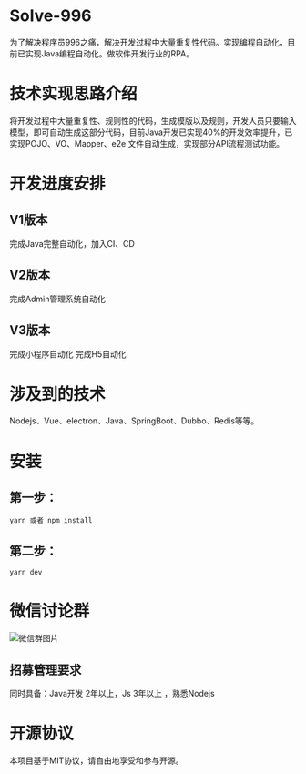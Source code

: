 # Solve-996
为了解决程序员996之痛，解决开发过程中大量重复性代码。实现编程自动化，目前已实现Java编程自动化。做软件开发行业的RPA。
# 技术实现思路介绍
将开发过程中大量重复性、规则性的代码，生成模版以及规则，开发人员只要输入模型，即可自动生成这部分代码，目前Java开发已实现40%的开发效率提升，已实现POJO、VO、Mapper、e2e 文件自动生成，实现部分API流程测试功能。
# 开发进度安排

## V1版本
完成Java完整自动化，加入CI、CD
## V2版本
完成Admin管理系统自动化
## V3版本
完成小程序自动化
完成H5自动化

# 涉及到的技术
Nodejs、Vue、electron、Java、SpringBoot、Dubbo、Redis等等。
# 安装
## 第一步：
`
yarn 或者 npm install
`
## 第二步：
`
yarn dev
`
# 微信讨论群
![微信群图片](http://www.createsz.cn/download/5401565800545_.pic.jpg)
## 招募管理要求
同时具备：Java开发 2年以上，Js 3年以上 ，熟悉Nodejs

# 开源协议
本项目基于MIT协议，请自由地享受和参与开源。
